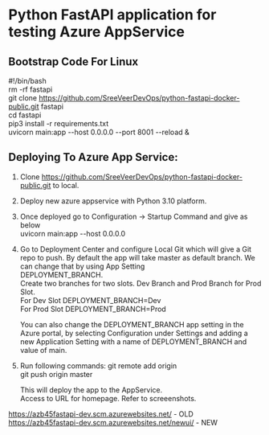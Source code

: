 # Python FastAPI application for testing Azure AppService

## Bootstrap Code For Linux 
#!/bin/bash    
rm -rf fastapi    
git clone https://github.com/SreeVeerDevOps/python-fastapi-docker-public.git fastapi      
cd fastapi     
pip3 install -r requirements.txt    
uvicorn main:app --host 0.0.0.0 --port 8001 --reload &      

## Deploying To Azure App Service:
1. Clone https://github.com/SreeVeerDevOps/python-fastapi-docker-public.git to local.  
2. Deploy new azure appservice with Python 3.10 platform.   
3. Once deployed go to Configuration -> Startup Command and give as below  
   uvicorn main:app --host 0.0.0.0  
4. Go to Deployment Center and configure Local Git which will give a Git repo to push. 
   By default the app will take master as default branch. We can change that by using App Setting  
   DEPLOYMENT_BRANCH.   
   Create two branches for two slots. Dev Branch and Prod Branch for Prod Slot.  
   For Dev Slot DEPLOYMENT_BRANCH=Dev  
   For Prod Slot DEPLOYMENT_BRANCH=Prod   

   You can also change the DEPLOYMENT_BRANCH app setting in the Azure portal, by selecting Configuration under Settings 
   and adding a new Application Setting with a name of DEPLOYMENT_BRANCH and value of main.  
6. Run following commands: 
   git remote add origin <localgit URL>   
   git push origin master  

   This will deploy the app to the AppService.  
   Access to URL for homepage. Refer to screeenshots. 

https://azb45fastapi-dev.scm.azurewebsites.net/ - OLD    
https://azb45fastapi-dev.scm.azurewebsites.net/newui/ - NEW 

